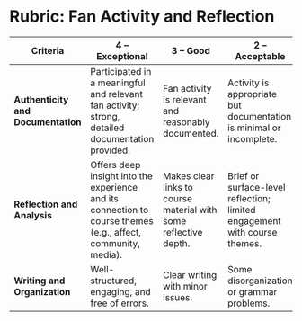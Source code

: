 # Rubric: Fan Activity and Reflection

| Criteria | 4 – Exceptional | 3 – Good | 2 – Acceptable | 1 – Unacceptable |
|---------|------------------|----------|----------------|------------------|
| **Authenticity and Documentation** | Participated in a meaningful and relevant fan activity; strong, detailed documentation provided. | Fan activity is relevant and reasonably documented. | Activity is appropriate but documentation is minimal or incomplete. | Activity unclear, unrelated, or undocumented. |
| **Reflection and Analysis** | Offers deep insight into the experience and its connection to course themes (e.g., affect, community, media). | Makes clear links to course material with some reflective depth. | Brief or surface-level reflection; limited engagement with course themes. | Minimal or off-topic reflection; lacks analysis. |
| **Writing and Organization** | Well-structured, engaging, and free of errors. | Clear writing with minor issues. | Some disorganization or grammar problems. | Disorganized or hard to follow. |